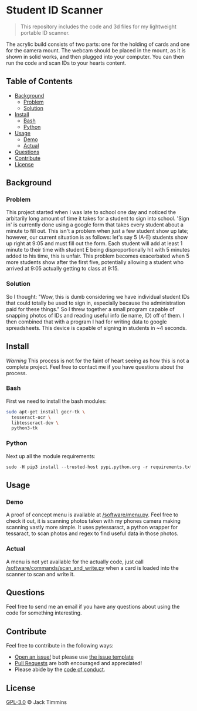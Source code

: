 # Student ID Scanner

> This repository includes the code and 3d files for my lightweight portable ID scanner.

The acrylic build consists of two parts: one for the holding of cards and one for the camera mount. The webcam should be placed in the mount, as it is shown in solid works, and then plugged into your computer. You can then run the code and scan IDs to your hearts content.

## Table of Contents

- [Background](#background)
  - [Problem](#problem)
  - [Solution](#solution)
- [Install](#install)
  - [Bash](#bash)
  - [Python](#python)
- [Usage](#usage)
  - [Demo](#demo)
  - [Actual](#actual)
- [Questions](#questions)
- [Contribute](#contribute)
- [License](#license)

## Background

### Problem
This project started when I was late to school one day and noticed the arbitarily long amount of time it takes for a student to sign into school. 'Sign in' is currently done using a google form that takes every student about a minute to fill out. This isn't a problem when just a few student show up late; however, our current situation is as follows: let's say 5 (A-E) students show up right at 9:05 and must fill out the form. Each student will add at least 1 minute to their time with student E being disproportionally hit with 5 minutes added to his time, this is unfair. This problem becomes exacerbated when 5 more students show after the first five, potentially allowing a student who arrived at 9:05 actually getting to class at 9:15. 

### Solution
So I thought: "Wow, this is dumb considering we have individual student IDs that could totally be used to sign in, especially because the administration paid for these things." So I threw together a small program capable of snapping photos of IDs and reading useful info (ie name, ID) off of them. I then combined that with a program I had for writing data to google spreadsheets. This device is capable of signing in students in ~4 seconds.

## Install

*Warning*
This process is not for the faint of heart seeing as how this is not a complete project. Feel free to contact me if you have questions about the process.

### Bash

First we need to install the bash modules:

```bash
sudo apt-get install gocr-tk \
  tesseract-ocr \
  libtesseract-dev \
  python3-tk
```

### Python

Next up all the module requirements:

```python
sudo -H pip3 install --trusted-host pypi.python.org -r requirements.txt
```

## Usage

### Demo

A proof of concept menu is available at [/software/menu.py](https://github.com/Tim-Jackins/studentid_scanner/blob/master/software/menu.py). Feel free to check it out, it is scanning photos taken with my phones camera making scanning vastly more simple. It uses pytessaract, a python wrapper for tessaract, to scan photos and regex to find useful data in those photos.

### Actual

A menu is not yet available for the actually code, just call [/software/commands/scan_and_write.py](https://github.com/Tim-Jackins/studentid_scanner/blob/master/software/commands/scan_and_write.py) when a card is loaded into the scanner to scan and write it.

## Questions

Feel free to send me an email if you have any questions about using the code for something interesting.

## Contribute

Feel free to contribute in the following ways:

- [Open an issue!](https://github.com/Tim-Jackins/slackbot-template/issues/new) but please use [the issue template](.github/issue_template.md)
- [Pull Requests](https://github.com/Tim-Jackins/studentid_scanner/compare) are both encouraged and appreciated!
- Please abide by the [code of conduct](docs/CODE_OF_CONDUCT.md).

## License

[GPL-3.0](LICENSE) © Jack Timmins
